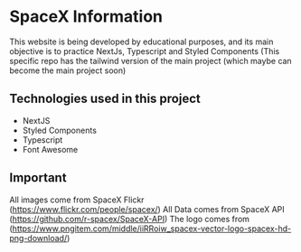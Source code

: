 # SpaceX Information

This website is being developed by educational purposes, and its main objective is to practice NextJs, Typescript and Styled Components
(This specific repo has the tailwind version of the main project (which maybe can become the main project soon)

## Technologies used in this project

- NextJS
- Styled Components
- Typescript
- Font Awesome

## Important

All images come from SpaceX Flickr (https://www.flickr.com/people/spacex/)
All Data comes from SpaceX API (https://github.com/r-spacex/SpaceX-API)
The logo comes from (https://www.pngitem.com/middle/iiRRoiw_spacex-vector-logo-spacex-hd-png-download/)
